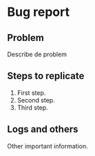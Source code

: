 # Bug report

## Problem

Describe de problem

## Steps to replicate

1. First step.
2. Second step.
3. Third step.

## Logs and others

Other important information.

